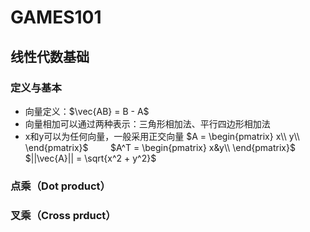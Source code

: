 # GAMES101

## 线性代数基础

### 定义与基本

- 向量定义：$\vec{AB} = B - A$
- 向量相加可以通过两种表示：三角形相加法、平行四边形相加法
- x和y可以为任何向量，一般采用正交向量
$A = \begin{pmatrix} x\\ y\\ \end{pmatrix}$  &nbsp;&nbsp;&nbsp;&nbsp;&nbsp;&nbsp;&nbsp; $A^T = \begin{pmatrix} x&y\\ \end{pmatrix}$ &nbsp;&nbsp;&nbsp;&nbsp;&nbsp;&nbsp;&nbsp; $||\vec{A}|| = \sqrt{x^2 + y^2}$

### 点乘（Dot product）


### 叉乘（Cross prduct）
